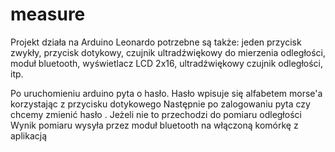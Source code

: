 # measure
Projekt działa na Arduino Leonardo
potrzebne są także:
jeden przycisk zwykły, przycisk dotykowy, czujnik ultradźwiękowy do mierzenia odległości, moduł bluetooth, wyświetlacz LCD 2x16, ultradźwiękowy czujnik odległości, itp.

Po uruchomieniu arduino pyta o hasło. Hasło wpisuje się alfabetem morse'a korzystając z przycisku dotykowego
Następnie po zalogowaniu pyta czy chcemy zmienić hasło . Jeżeli nie to przechodzi do pomiaru odległości
Wynik pomiaru wysyła przez moduł bluetooth na włączoną komórkę z aplikacją
